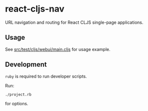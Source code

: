 # react-cljs-nav

URL navigation and routing for React CLJS single-page applications.

## Usage

See [src/test/cljs/webui/main.cljs](https://github.com/broadinstitute/react-cljs-nav/blob/master/src/test/cljs/webui/main.cljs) for usage example.

## Development

`ruby` is required to run developer scripts.

Run:
```bash
./project.rb
```
for options.
